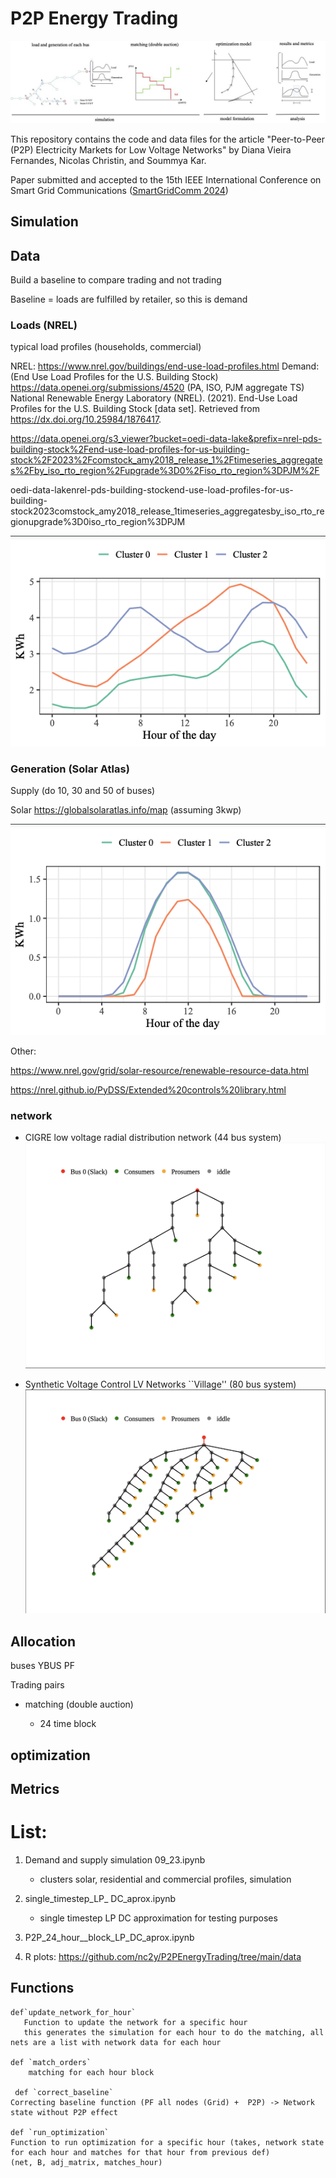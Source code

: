 # P2P Energy Trading

 ![Methods](https://github.com/d-vf/P2PEnergyTrading/blob/main/bids_bus_R.jpg)

This repository contains the code and data files for the article "Peer-to-Peer (P2P) Electricity Markets for Low Voltage Networks" by Diana Vieira Fernandes, Nicolas Christin, and Soummya Kar.

Paper submitted and accepted to the 15th IEEE International Conference on Smart Grid Communications ([SmartGridComm 2024](https://sgc2024.ieee-smartgridcomm.org/about))

  
## Simulation

## Data

Build a baseline to compare trading and not trading

Baseline = loads are fulfilled by retailer, so this is demand

###  Loads (NREL)

typical load profiles (households, commercial)

NREL: https://www.nrel.gov/buildings/end-use-load-profiles.html
Demand: (End Use Load Profiles for the U.S. Building Stock) https://data.openei.org/submissions/4520 (PA, ISO, PJM aggregate TS)
National Renewable Energy Laboratory (NREL). (2021). End-Use Load Profiles for the U.S. Building Stock [data set]. Retrieved from https://dx.doi.org/10.25984/1876417.

https://data.openei.org/s3_viewer?bucket=oedi-data-lake&prefix=nrel-pds-building-stock%2Fend-use-load-profiles-for-us-building-stock%2F2023%2Fcomstock_amy2018_release_1%2Ftimeseries_aggregates%2Fby_iso_rto_region%2Fupgrade%3D0%2Fiso_rto_region%3DPJM%2F

oedi-data-lakenrel-pds-building-stockend-use-load-profiles-for-us-building-stock2023comstock_amy2018_release_1timeseries_aggregatesby_iso_rto_regionupgrade%3D0iso_rto_region%3DPJM

  ![residencial cluster](https://github.com/d-vf/P2PEnergyTrading/blob/main/residential_cluster.png) 

### Generation (Solar Atlas)
Supply (do 10, 30 and 50 of buses)

Solar https://globalsolaratlas.info/map (assuming 3kwp)

  ![solar cluster](https://github.com/d-vf/P2PEnergyTrading/blob/main/solar_cluster.png) 

Other:

https://www.nrel.gov/grid/solar-resource/renewable-resource-data.html

https://nrel.github.io/PyDSS/Extended%20controls%20library.html

### network

* CIGRE low voltage radial distribution network (44 bus system)
  ![80 Bus network](https://github.com/d-vf/P2PEnergyTrading/blob/main/44_network.png) 


* Synthetic Voltage Control LV Networks ``Village'' (80 bus system)
  ![80 Bus network](https://github.com/d-vf/P2PEnergyTrading/blob/main/80_network.png) 


 ## Allocation
 buses
 YBUS
 PF

Trading pairs
  
* matching (double auction)

  * 24 time block

## optimization



## Metrics

# List:

1. Demand and supply simulation 09_23.ipynb
   * clusters solar, residential and commercial profiles, simulation

2. single_timestep_LP_ DC_aprox.ipynb
   * single timestep LP DC approximation for testing purposes

3. P2P_24_hour__block_LP_DC_aprox.ipynb

4. R plots: https://github.com/nc2y/P2PEnergyTrading/tree/main/data

## Functions
   
    def`update_network_for_hour`
       Function to update the network for a specific hour
       this generates the simulation for each hour to do the matching, all nets are a list with network data for each hour
    
    def `match_orders`
        matching for each hour block
    
     def `correct_baseline`
    Correcting baseline function (PF all nodes (Grid) +  P2P) -> Network state without P2P effect
    
    def `run_optimization`
    Function to run optimization for a specific hour (takes, network state for each hour and matches for that hour from previous def)
    (net, B, adj_matrix, matches_hour)
